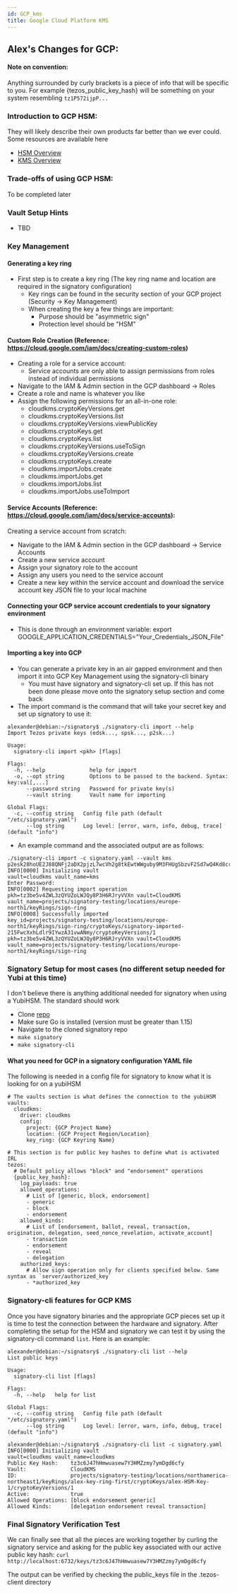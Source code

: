 ```yaml
---
id: GCP_kms
title: Google Cloud Platform KMS
---
```

## Alex's Changes for GCP:

#### Note on convention: 
Anything surrounded by curly brackets is a piece of info that will be specific to you. For example {tezos_public_key_hash} will be something on your system resembling `tz1P572ijpP...`

### Introduction to GCP HSM:

They will likely describe their own products far better than we ever could. Some resources are available here
- [HSM Overview](https://cloud.google.com/kms/docs/hsm)
- [KMS Overview](https://cloud.google.com/security-key-management)

### Trade-offs of using GCP HSM: 
To be completed later

### Vault Setup Hints
- TBD

### Key Management
#### Generating a key ring
- First step is to create a key ring (The key ring name and location are required in the signatory configuration)
    - Key rings can be found in the security section of your GCP project (Security -> Key Management)
    - When creating the key a few things are important:
        - Purpose should be "asymmetric sign"
        - Protection level should be "HSM"

#### Custom Role Creation (Reference: https://cloud.google.com/iam/docs/creating-custom-roles)
- Creating a role for a service account:
  - Service accounts are only able to assign permissions from roles instead of individual permissions
- Navigate to the IAM & Admin section in the GCP dashboard -> Roles
- Create a role and name is whatever you like
- Assign the following permissions for an all-in-one role:
    - cloudkms.cryptoKeyVersions.get
    - cloudkms.cryptoKeyVersions.list
    - cloudkms.cryptoKeyVersions.viewPublicKey
    - cloudkms.cryptoKeys.get
    - cloudkms.cryptoKeys.list
    - cloudkms.cryptoKeyVersions.useToSign
    - cloudkms.cryptoKeyVersions.create
    - cloudkms.cryptoKeys.create
    - cloudkms.importJobs.create
    - cloudkms.importJobs.get
    - cloudkms.importJobs.list
    - cloudkms.importJobs.useToImport

#### Service Accounts (Reference: https://cloud.google.com/iam/docs/service-accounts):
Creating a service account from scratch:
- Navigate to the IAM & Admin section in the GCP dashboard -> Service Accounts
- Create a new service account
- Assign your signatory role to the account
- Assign any users you need to the service account
- Create a new key within the service account and download the service account key JSON file to your local machine

#### Connecting your GCP service account credentials to your signatory environment
- This is done through an environment variable:
export GOOGLE_APPLICATION_CREDENTIALS="Your_Credentials_JSON_File"

#### Importing a key into GCP
- You can generate a private key in an air gapped environment and then import it into GCP Key Management using the signatory-cli binary
  - You must have signatory and signatory-cli set up. If this has not been done please move onto the signatory setup section and come back
- The import command is the command that will take your secret key and set up signatory to use it:

```
alexander@debian:~/signatory$ ./signatory-cli import --help
Import Tezos private keys (edsk..., spsk..., p2sk...)

Usage:
  signatory-cli import <pkh> [flags]

Flags:
  -h, --help              help for import
  -o, --opt string        Options to be passed to the backend. Syntax: key:val[,...]
      --password string   Password for private key(s)
      --vault string      Vault name for importing

Global Flags:
  -c, --config string   Config file path (default "/etc/signatory.yaml")
      --log string      Log level: [error, warn, info, debug, trace] (default "info")
```
- An example command and the associated output are as follows:
```
./signatory-cli import -c signatory.yaml --vault kms p2esk28hoUE2J88QNFj2aDX2pjzL7wcVh2g8tkEwtWWguby9M3FHUgSbzvF2Sd7wQ4Kd8crFwvto6gF3otcBuo4T
INFO[0000] Initializing vault                            vault=cloudkms vault_name=kms
Enter Password: 
INFO[0002] Requesting import operation                   pkh=tz3be5v4ZWL3zQYUZoLWJQy8P3H6RJryVVXn vault=CloudKMS vault_name=projects/signatory-testing/locations/europe-north1/keyRings/sign-ring
INFO[0008] Successfully imported                         key_id=projects/signatory-testing/locations/europe-north1/keyRings/sign-ring/cryptoKeys/signatory-imported-215FwcXxhLdlr9IYwzA31vwANmy/cryptoKeyVersions/1 pkh=tz3be5v4ZWL3zQYUZoLWJQy8P3H6RJryVVXn vault=CloudKMS vault_name=projects/signatory-testing/locations/europe-north1/keyRings/sign-ring
```

### Signatory Setup for most cases (no different setup needed for Yubi at this time)
I don't believe there is anything additional needed for signatory when using a YubiHSM. The standard should work
- Clone [repo](https://github.com/ecadlabs/signatory)
- Make sure Go is installed (version must be greater than 1.15)
- Navigate to the cloned signatory repo
- `make signatory`
- `make signatory-cli`

#### What you need for GCP in a signatory configuration YAML file
The following is needed in a config file for signatory to know what it is looking for on a yubiHSM
```
# The vaults section is what defines the connection to the yubiHSM
vaults:
  cloudkms:
    driver: cloudkms
    config:
      project: {GCP Project Name}
      location: {GCP Project Region/Location}
      key_ring: {GCP Keyring Name}

# This section is for public key hashes to define what is activated IRL
tezos:
  # Default policy allows "block" and "endorsement" operations
  {public_key_hash}:
    log_payloads: true
    allowed_operations:
      # List of [generic, block, endorsement]
      - generic
      - block
      - endorsement
    allowed_kinds:
      # List of [endorsement, ballot, reveal, transaction, origination, delegation, seed_nonce_revelation, activate_account]
      - transaction
      - endorsement
      - reveal
      - delegation
    authorized_keys:
      # Allow sign operation only for clients specified below. Same syntax as `server/authorized_key`
      - *authorized_key
```

### Signatory-cli features for GCP KMS
Once you have signatory binaries and the appropriate GCP pieces set up it is time to test the connection between the hardware and signatory. After completing the setup for the HSM and signatory we can test it by using the signatory-cli command `list`. Here is an example:
```
alexander@debian:~/signatory$ ./signatory-cli list --help
List public keys

Usage:
  signatory-cli list [flags]

Flags:
  -h, --help   help for list

Global Flags:
  -c, --config string   Config file path (default "/etc/signatory.yaml")
      --log string      Log level: [error, warn, info, debug, trace] (default "info")
      
alexander@debian:~/signatory$ ./signatory-cli list -c signatory.yaml
INFO[0000] Initializing vault                            vault=cloudkms vault_name=cloudkms
Public Key Hash:    tz3c6J47hHmwuasew7Y3HMZzmy7ymDgd6cfy
Vault:              CloudKMS
ID:                 projects/signatory-testing/locations/northamerica-northeast1/keyRings/alex-key-ring-first/cryptoKeys/alex-HSM-Key-1/cryptoKeyVersions/1
Active:             true
Allowed Operations: [block endorsement generic]
Allowed Kinds:      [delegation endorsement reveal transaction]
```

### Final Signatory Verification Test
We can finally see that all the pieces are working together by curling the signatory service and asking for the public key associated with our active public key hash:
`curl http://localhost:6732/keys/tz3c6J47hHmwuasew7Y3HMZzmy7ymDgd6cfy`

The output can be verified by checking the public_keys file in the .tezos-client directory